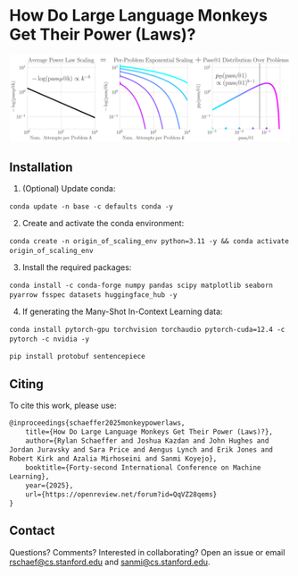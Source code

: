 # How Do Large Language Monkeys Get Their Power (Laws)?

![combined_statistical_plots.png](notebooks/90_schematic_attempt_1/results/combined_statistical_plots.png)

## Installation

1. (Optional) Update conda:

`conda update -n base -c defaults conda -y`

2. Create and activate the conda environment:

`conda create -n origin_of_scaling_env python=3.11 -y && conda activate origin_of_scaling_env`

3. Install the required packages:

`conda install -c conda-forge numpy pandas scipy matplotlib seaborn pyarrow fsspec datasets huggingface_hub -y`

4. If generating the Many-Shot In-Context Learning data:

`conda install pytorch-gpu torchvision torchaudio pytorch-cuda=12.4 -c pytorch -c nvidia -y`

`pip install protobuf sentencepiece`

## Citing

To cite this work, please use:

```
@inproceedings{schaeffer2025monkeypowerlaws,
    title={How Do Large Language Monkeys Get Their Power (Laws)?},
    author={Rylan Schaeffer and Joshua Kazdan and John Hughes and Jordan Juravsky and Sara Price and Aengus Lynch and Erik Jones and Robert Kirk and Azalia Mirhoseini and Sanmi Koyejo},
    booktitle={Forty-second International Conference on Machine Learning},
    year={2025},
    url={https://openreview.net/forum?id=QqVZ28qems}
}
```

## Contact

Questions? Comments? Interested in collaborating? Open an issue or email rschaef@cs.stanford.edu and sanmi@cs.stanford.edu.
